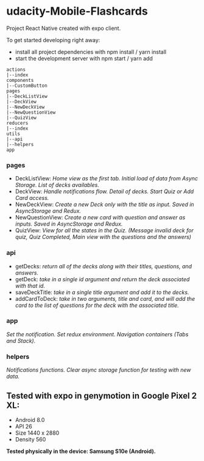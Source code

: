 # udacity-Mobile-Flashcards

Project React Native created with expo client.

To get started developing right away:

- install all project dependencies with npm install / yarn install
- start the development server with npm start / yarn add

```
actions
|--index
components
|--CustomButton
pages
|--DeckListView
|--DeckView
|--NewDeckView
|--NewQuestionView
|--QuizView
reducers
|--index
utils
|--api
|--helpers
app
```
### pages
- DeckListView: *Home view as the first tab. Initial load of data from Async Storage. List of decks availables.*
- DeckView: *Handle notifications flow. Detail of decks. Start Quiz or Add Card access.*
- NewDeckView: *Create a new Deck only with the title as input. Saved in AsyncStorage and Redux.*
- NewQuestionView: *Create a new card with question and answer as inputs. Saved in AsyncStorage and Redux.*
- QuizView: *View for all the states in the Quiz. (Message invalid deck for quiz, Quiz Completed, Main view with the questions and the answers)*
### api
- getDecks: *return all of the decks along with their titles, questions, and answers.*
- getDeck: *take in a single id argument and return the deck associated with that id.*
- saveDeckTitle: *take in a single title argument and add it to the decks.*
- addCardToDeck: *take in two arguments, title and card, and will add the card to the list of questions for the deck with the associated title.*
### app
*Set the notification.
Set redux environment.
Navigation containers (Tabs and Stack).*
### helpers
*Notifications functions. Clear async storage function for testing with new data.*
## Tested with expo in genymotion in Google Pixel 2 XL:
- Android 8.0
- API 26
- Size 1440 x 2880
- Density 560

**Tested physically in the device: Samsung S10e (Android).**

